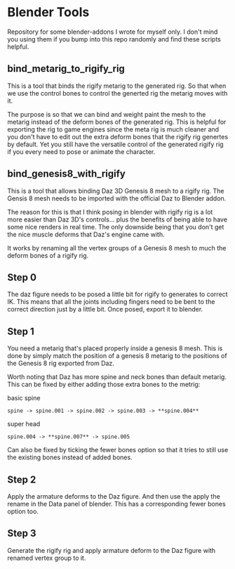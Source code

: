 # Blender Tools
Repository for some blender-addons I wrote for myself only. I don't mind you using them if you bump into this repo randomly and find these scripts helpful.

## bind_metarig_to_rigify_rig

This is a tool that binds the rigify metarig to the generated rig. So that when we use the control bones to control the generted rig the metarig moves with it.

The purpose is so that we can bind and weight paint the mesh to the metarig instead of the deform bones of the generated rig. This is helpful for exporting the rig to game engines since the meta rig is much cleaner and you don't have to edit out the extra deform bones that the rigify rig genertes by default. Yet you still have the versatile control of the generated rigify rig if you every need to pose or animate the character.

## bind_genesis8_with_rigify

This is a tool that allows binding Daz 3D Genesis 8 mesh to a rigify rig. The Gensis 8 mesh needs to be imported with the official Daz to Blender addon.

The reason for this is that I think posing in blender with rigify rig is a lot more easier than Daz 3D's controls... plus the benefits of being able to have some nice renders in real time. The only downside being that you don't get the nice muscle deforms that Daz's engine came with.

It works by renaming all the vertex groups of a Genesis 8 mesh to much the deform bones of a rigify rig.

## Step 0
The daz figure needs to be posed a little bit for rigify to generates to correct IK. This means that all the joints including fingers need to be bent to the correct direction just by a little bit. Once posed, export it to blender.

## Step 1
You need a metarig that's placed properly inside a genesis 8 mesh. This is done by simply match the position of a genesis 8 metarig to the positions of the Genesis 8 rig exported from Daz.

Worth noting that Daz has more spine and neck bones than default metarig. This can be fixed by either adding those extra bones to the metrig:

basic spine
```
spine -> spine.001 -> spine.002 -> spine.003 -> **spine.004**
```
super head
```
spine.004 -> **spine.007** -> spine.005
```

Can also be fixed by ticking the fewer bones option so that it tries to still use the existing bones instead of added bones.

## Step 2
Apply the armature deforms to the Daz figure. And then use the apply the rename in the Data panel of blender. This has a corresponding fewer bones option too.

## Step 3
Generate the rigify rig and apply armature deform to the Daz figure with renamed vertex group to it.

